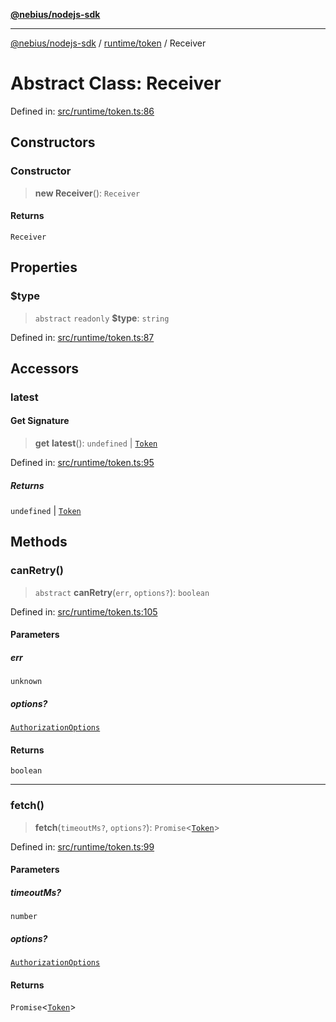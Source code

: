 [**@nebius/nodejs-sdk**](../../../README.md)

***

[@nebius/nodejs-sdk](../../../README.md) / [runtime/token](../README.md) / Receiver

# Abstract Class: Receiver

Defined in: [src/runtime/token.ts:86](https://github.com/nebius/nodejs-sdk/blob/a37d220b2851e3bf0d396cb03828d544f584df45/src/runtime/token.ts#L86)

## Constructors

### Constructor

> **new Receiver**(): `Receiver`

#### Returns

`Receiver`

## Properties

### $type

> `abstract` `readonly` **$type**: `string`

Defined in: [src/runtime/token.ts:87](https://github.com/nebius/nodejs-sdk/blob/a37d220b2851e3bf0d396cb03828d544f584df45/src/runtime/token.ts#L87)

## Accessors

### latest

#### Get Signature

> **get** **latest**(): `undefined` \| [`Token`](Token.md)

Defined in: [src/runtime/token.ts:95](https://github.com/nebius/nodejs-sdk/blob/a37d220b2851e3bf0d396cb03828d544f584df45/src/runtime/token.ts#L95)

##### Returns

`undefined` \| [`Token`](Token.md)

## Methods

### canRetry()

> `abstract` **canRetry**(`err`, `options?`): `boolean`

Defined in: [src/runtime/token.ts:105](https://github.com/nebius/nodejs-sdk/blob/a37d220b2851e3bf0d396cb03828d544f584df45/src/runtime/token.ts#L105)

#### Parameters

##### err

`unknown`

##### options?

[`AuthorizationOptions`](../../authorization/provider/interfaces/AuthorizationOptions.md)

#### Returns

`boolean`

***

### fetch()

> **fetch**(`timeoutMs?`, `options?`): `Promise`\<[`Token`](Token.md)\>

Defined in: [src/runtime/token.ts:99](https://github.com/nebius/nodejs-sdk/blob/a37d220b2851e3bf0d396cb03828d544f584df45/src/runtime/token.ts#L99)

#### Parameters

##### timeoutMs?

`number`

##### options?

[`AuthorizationOptions`](../../authorization/provider/interfaces/AuthorizationOptions.md)

#### Returns

`Promise`\<[`Token`](Token.md)\>
